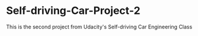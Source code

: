 # Self-driving-Car-Project-2
This is the second project from Udacity's Self-driving Car Engineering Class

